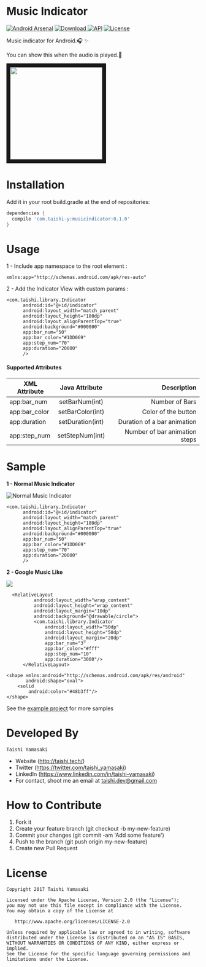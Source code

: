 # Music Indicator
[![Android Arsenal](https://img.shields.io/badge/Android%20Arsenal-Music%20Indicator-brightgreen.svg?style=flat)](https://android-arsenal.com/details/1/5846)
[![Download](https://api.bintray.com/packages/taishi-y/maven/musicindicator/images/download.svg) ](https://bintray.com/taishi-y/maven/musicindicator/_latestVersion)
[![API](https://img.shields.io/badge/API-16%2B-brightgreen.svg?style=flat)](https://android-arsenal.com/api?level=16)
[![License](https://img.shields.io/badge/License-Apache%202.0-blue.svg)](https://opensource.org/licenses/Apache-2.0)

Music indicator for Android.🎧 ✨

You can show this when the audio is played.🎵

<img src="https://github.com/Taishi-Y/MusicIndicator/blob/master/art/samplegif.gif?raw=true"
alt="" width="240" border="10" />

Installation
============
Add it in your root build.gradle at the end of repositories:
```gradle
dependencies {
  compile 'com.taishi-y:musicindicator:0.1.0'
}
```

Usage
=====

1 - Include app namespace to the root element :

	xmlns:app="http://schemas.android.com/apk/res-auto"

2 - Add the Indicator View with custom params :

```
<com.taishi.library.Indicator
      android:id="@+id/indicator"
      android:layout_width="match_parent"
      android:layout_height="180dp"
      android:layout_alignParentTop="true"
      android:background="#000000"
      app:bar_num="50"
      app:bar_color="#1DD069"
      app:step_num="70"
      app:duration="20000"
      />
```

####  Supported Attributes

| XML Attribute        | Java Attribute           | Description  |
| ------------- |:-------------:| -----:|
| app:bar_num      | setBarNum(int)     | Number of Bars |
| app:bar_color     | setBarColor(int)      |  Color of the button |
| app:duration | setDuration(int)      |    Duration of a bar animation |
| app:step_num | setStepNum(int)      |    Number of bar animation steps|




Sample
=====

**1 - Normal Music Indicator**

![Normal Music Indicator ](https://github.com/Taishi-Y/MusicIndicator/blob/master/art/circlenormal.gif?raw=true)

```
<com.taishi.library.Indicator
      android:id="@+id/indicator"
      android:layout_width="match_parent"
      android:layout_height="180dp"
      android:layout_alignParentTop="true"
      android:background="#000000"
      app:bar_num="50"
      app:bar_color="#1DD069"
      app:step_num="70"
      app:duration="20000"
      />
```

**2 - Google Music Like**

![](https://github.com/Taishi-Y/MusicIndicator/blob/master/art/circlesample.gif?raw=true)

```
  <RelativeLayout
          android:layout_width="wrap_content"
          android:layout_height="wrap_content"
          android:layout_margin="10dp"
          android:background="@drawable/circle">
          <com.taishi.library.Indicator
              android:layout_width="50dp"
              android:layout_height="50dp"
              android:layout_margin="20dp"
              app:bar_num="3"
              app:bar_color="#fff"
              app:step_num="10"
              app:duration="3000"/>
      </RelativeLayout>
```

```
<shape xmlns:android="http://schemas.android.com/apk/res/android"
       android:shape="oval">
    <solid
        android:color="#48b3ff"/>
</shape>
```

See the [example project](https://github.com/Taishi-Y/MusicIndicator/tree/master/app) for more samples




Developed By
============
```
Taishi Yamasaki
```
- Website (http://taishi.tech/)
- Twitter (https://twitter.com/taishi_yamasaki)
- LinkedIn (https://www.linkedin.com/in/taishi-yamasaki)
- For contact, shoot me an email at <taishi.dev@gmail.com>

# How to Contribute
1. Fork it
2. Create your feature branch (git checkout -b my-new-feature)
3. Commit your changes (git commit -am 'Add some feature')
4. Push to the branch (git push origin my-new-feature)
5. Create new Pull Request

# License

    Copyright 2017 Taishi Yamasaki

    Licensed under the Apache License, Version 2.0 (the "License");
    you may not use this file except in compliance with the License.
    You may obtain a copy of the License at

       http://www.apache.org/licenses/LICENSE-2.0

    Unless required by applicable law or agreed to in writing, software
    distributed under the License is distributed on an "AS IS" BASIS,
    WITHOUT WARRANTIES OR CONDITIONS OF ANY KIND, either express or implied.
    See the License for the specific language governing permissions and
    limitations under the License.
